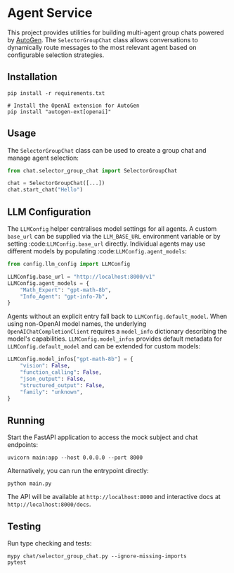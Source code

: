 # Agent Service

This project provides utilities for building multi-agent group chats powered by [AutoGen](https://github.com/microsoft/autogen). The `SelectorGroupChat` class allows conversations to dynamically route messages to the most relevant agent based on configurable selection strategies.

## Installation


```
pip install -r requirements.txt

# Install the OpenAI extension for AutoGen
pip install "autogen-ext[openai]"
```

## Usage

The `SelectorGroupChat` class can be used to create a group chat and manage agent selection:

```python
from chat.selector_group_chat import SelectorGroupChat

chat = SelectorGroupChat([...])
chat.start_chat("Hello")
```

## LLM Configuration

The `LLMConfig` helper centralises model settings for all agents. A custom
`base_url` can be supplied via the ``LLM_BASE_URL`` environment variable or by
setting :code:`LLMConfig.base_url` directly. Individual agents may use different
models by populating :code:`LLMConfig.agent_models`:

```python
from config.llm_config import LLMConfig

LLMConfig.base_url = "http://localhost:8000/v1"
LLMConfig.agent_models = {
    "Math_Expert": "gpt-math-8b",
    "Info_Agent": "gpt-info-7b",
}
```

Agents without an explicit entry fall back to ``LLMConfig.default_model``.
When using non-OpenAI model names, the underlying
``OpenAIChatCompletionClient`` requires a ``model_info`` dictionary describing
the model's capabilities. ``LLMConfig.model_infos`` provides default metadata
for ``LLMConfig.default_model`` and can be extended for custom models:

```python
LLMConfig.model_infos["gpt-math-8b"] = {
    "vision": False,
    "function_calling": False,
    "json_output": False,
    "structured_output": False,
    "family": "unknown",
}
```

## Running

Start the FastAPI application to access the mock subject and chat endpoints:

```
uvicorn main:app --host 0.0.0.0 --port 8000
```

Alternatively, you can run the entrypoint directly:

```
python main.py
```

The API will be available at `http://localhost:8000` and interactive docs at `http://localhost:8000/docs`.

## Testing

Run type checking and tests:

```
mypy chat/selector_group_chat.py --ignore-missing-imports
pytest
```

